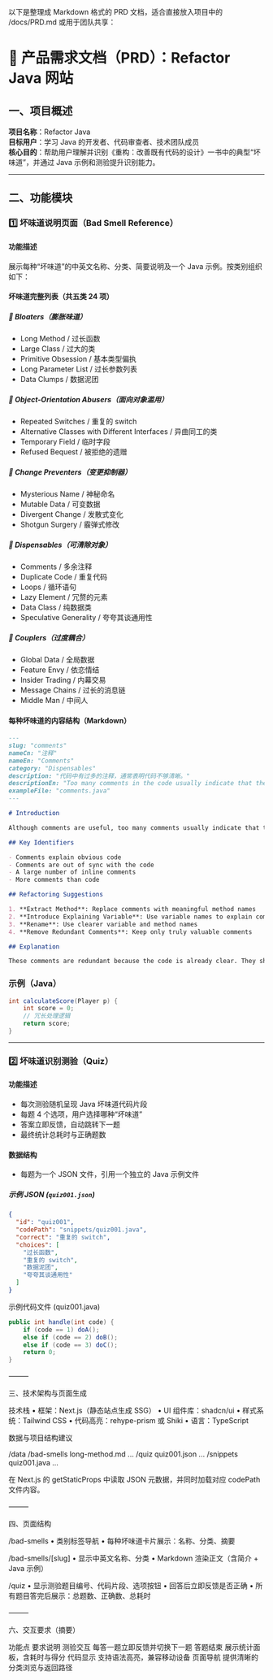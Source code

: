 以下是整理成 Markdown 格式的 PRD 文档，适合直接放入项目中的 /docs/PRD.md 或用于团队共享：

# 📄 产品需求文档（PRD）：Refactor Java 网站

## 一、项目概述

**项目名称**：Refactor Java  
**目标用户**：学习 Java 的开发者、代码审查者、技术团队成员  
**核心目的**：帮助用户理解并识别《重构：改善既有代码的设计》一书中的典型“坏味道”，并通过 Java 示例和测验提升识别能力。

---

## 二、功能模块

### 1️⃣ 坏味道说明页面（Bad Smell Reference）

#### 功能描述

展示每种“坏味道”的中英文名称、分类、简要说明及一个 Java 示例。按类别组织如下：

#### 坏味道完整列表（共五类 24 项）

##### 🧱 Bloaters（膨胀味道）

* Long Method / 过长函数  
* Large Class / 过大的类  
* Primitive Obsession / 基本类型偏执  
* Long Parameter List / 过长参数列表  
* Data Clumps / 数据泥团  

##### 🧩 Object-Orientation Abusers（面向对象滥用）

* Repeated Switches / 重复的 switch
* Alternative Classes with Different Interfaces / 异曲同工的类
* Temporary Field / 临时字段  
* Refused Bequest / 被拒绝的遗赠  

##### 🛑 Change Preventers（变更抑制器）

* Mysterious Name / 神秘命名
* Mutable Data / 可变数据
* Divergent Change / 发散式变化  
* Shotgun Surgery / 霰弹式修改  

##### 🧹 Dispensables（可清除对象）

* Comments / 多余注释  
* Duplicate Code / 重复代码
* Loops / 循环语句
* Lazy Element / 冗赘的元素
* Data Class / 纯数据类  
* Speculative Generality / 夸夸其谈通用性  

##### 🔗 Couplers（过度耦合）

* Global Data / 全局数据
* Feature Envy / 依恋情结
* Insider Trading / 内幕交易
* Message Chains / 过长的消息链  
* Middle Man / 中间人  

#### 每种坏味道的内容结构（Markdown）

```markdown
---
slug: "comments"
nameCn: "注释"
nameEn: "Comments"
category: "Dispensables"
description: "代码中有过多的注释，通常表明代码不够清晰。"
descriptionEn: "Too many comments in the code usually indicate that the code is not clear enough."
exampleFile: "comments.java"
---

# Introduction

Although comments are useful, too many comments usually indicate that the code itself is not clear. Good code should be self-explanatory, and comments should explain "why" instead of "what".

## Key Identifiers

- Comments explain obvious code
- Comments are out of sync with the code
- A large number of inline comments
- More comments than code

## Refactoring Suggestions

1. **Extract Method**: Replace comments with meaningful method names  
2. **Introduce Explaining Variable**: Use variable names to explain complex expressions  
3. **Rename**: Use clearer variable and method names  
4. **Remove Redundant Comments**: Keep only truly valuable comments  

## Explanation

These comments are redundant because the code is already clear. They should be removed to make the code more concise, or replaced with better naming to make the code self-explanatory.
```

### 示例（Java）

```java
int calculateScore(Player p) {
    int score = 0;
    // 冗长处理逻辑
    return score;
}
```

---

### 2️⃣ 坏味道识别测验（Quiz）

#### 功能描述

- 每次测验随机呈现 Java 坏味道代码片段
- 每题 4 个选项，用户选择哪种“坏味道”
- 答案立即反馈，自动跳转下一题
- 最终统计总耗时与正确题数

#### 数据结构

- 每题为一个 JSON 文件，引用一个独立的 Java 示例文件

##### 示例 JSON (`quiz001.json`)

```json
{
  "id": "quiz001",
  "codePath": "snippets/quiz001.java",
  "correct": "重复的 switch",
  "choices": [
    "过长函数",
    "重复的 switch",
    "数据泥团",
    "夸夸其谈通用性"
  ]
}
```

示例代码文件 (quiz001.java)

```java
public int handle(int code) {
    if (code == 1) doA();
    else if (code == 2) doB();
    else if (code == 3) doC();
    return 0;
}
```


⸻

三、技术架构与页面生成

技术栈
	•	框架：Next.js（静态站点生成 SSG）
	•	UI 组件库：shadcn/ui
	•	样式系统：Tailwind CSS
	•	代码高亮：rehype-prism 或 Shiki
	•	语言：TypeScript

数据与项目结构建议

/data
  /bad-smells
    long-method.md
    ...
  /quiz
    quiz001.json
    ...
  /snippets
    quiz001.java
    ...

在 Next.js 的 getStaticProps 中读取 JSON 元数据，并同时加载对应 codePath 文件内容。

⸻

四、页面结构

/bad-smells
	•	类别标签导航
	•	每种坏味道卡片展示：名称、分类、摘要

/bad-smells/[slug]
	•	显示中英文名称、分类
	•	Markdown 渲染正文（含简介 + Java 示例）

/quiz
	•	显示测验题目编号、代码片段、选项按钮
	•	回答后立即反馈是否正确
	•	所有题目答完后展示：总题数、正确数、总耗时

⸻

六、交互要求（摘要）

功能点	要求说明
测验交互	每答一题立即反馈并切换下一题
答题结束	展示统计面板，含耗时与得分
代码显示	支持语法高亮，兼容移动设备
页面导航	提供清晰的分类浏览与返回路径